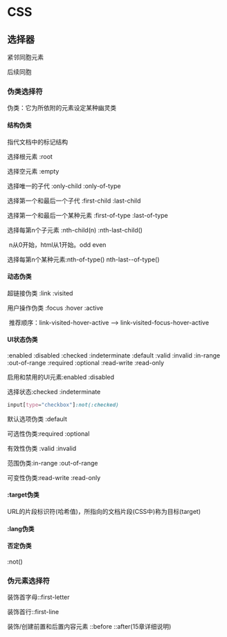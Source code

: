# CSS

## 选择器

紧邻同胞元素

后续同胞

### 伪类选择符

伪类：它为所依附的元素设定某种幽灵类

#### 结构伪类

指代文档中的标记结构

选择根元素 :root

选择空元素 :empty

选择唯一的子代 :only-child  :only-of-type

选择第一个和最后一个子代 :first-child :last-child

选择第一个和最后一个某种元素 :first-of-type :last-of-type

选择每第n个子元素 :nth-child(n) :nth-last-child()

​	n从0开始，html从1开始。odd even

选择每第n个某种元素:nth-of-type() nth-last--of-type()

#### 动态伪类

超链接伪类 :link :visited

用户操作伪类 :focus :hover :active

​	推荐顺序：link-visited-hover-active --> link-visited-focus-hover-active 

#### UI状态伪类 

:enabled :disabled :checked :indeterminate :default :valid :invalid :in-range :out-of-range :required :optional :read-write :read-only

启用和禁用的UI元素:enabled :disabled

选择状态:checked :indeterminate 

```css
input[type="checkbox"]:not(:checked)
```

默认选项伪类 :default

可选性伪类:required :optional

有效性伪类 :valid :invalid

范围伪类:in-range :out-of-range

可变性伪类:read-write :read-only

#### :target伪类

URL的片段标识符(哈希值)，所指向的文档片段(CSS中)称为目标(target)

#### :lang伪类

#### 否定伪类

:not()

### 伪元素选择符

装饰首字母::first-letter

装饰首行::first-line

装饰/创建前置和后置内容元素 ::before ::after(15章详细说明)

